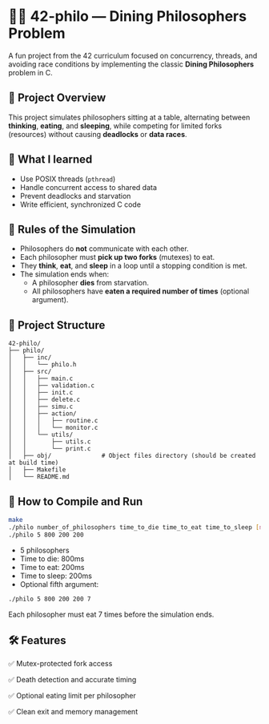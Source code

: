 # 🧙‍♂️ 42-philo — Dining Philosophers Problem

A fun project from the 42 curriculum focused on concurrency, threads, and avoiding race conditions by implementing the classic **Dining Philosophers** problem in C.

## 🧩 Project Overview

This project simulates philosophers sitting at a table, alternating between **thinking**, **eating**, and **sleeping**, while competing for limited forks (resources) without causing **deadlocks** or **data races**.

## 📖 What I learned
- Use POSIX threads (`pthread`)
- Handle concurrent access to shared data
- Prevent deadlocks and starvation
- Write efficient, synchronized C code

## 🚦 Rules of the Simulation

- Philosophers do **not** communicate with each other.
- Each philosopher must **pick up two forks** (mutexes) to eat.
- They **think**, **eat**, and **sleep** in a loop until a stopping condition is met.
- The simulation ends when:
  - A philosopher **dies** from starvation.
  - All philosophers have **eaten a required number of times** (optional argument).

## 📁 Project Structure

```text
42-philo/
├── philo/
│   ├── inc/
│   │   └── philo.h
│   ├── src/
│   │   ├── main.c
│   │   ├── validation.c
│   │   ├── init.c
│   │   ├── delete.c
│   │   ├── simu.c
│   │   ├── action/
│   │   │   ├── routine.c
│   │   │   └── monitor.c
│   │   └── utils/
│   │       ├── utils.c
│   │       └── print.c
│   ├── obj/              # Object files directory (should be created at build time)
│   ├── Makefile
│   └── README.md

```

## 🧪 How to Compile and Run

```bash
make
./philo number_of_philosophers time_to_die time_to_eat time_to_sleep [number_of_times_each_philosopher_must_eat]
./philo 5 800 200 200
```
- 5 philosophers
- Time to die: 800ms
- Time to eat: 200ms
- Time to sleep: 200ms
- Optional fifth argument:
  
```bash
./philo 5 800 200 200 7
```
Each philosopher must eat 7 times before the simulation ends.

## 🛠 Features
✅ Mutex-protected fork access

✅ Death detection and accurate timing

✅ Optional eating limit per philosopher

✅ Clean exit and memory management
